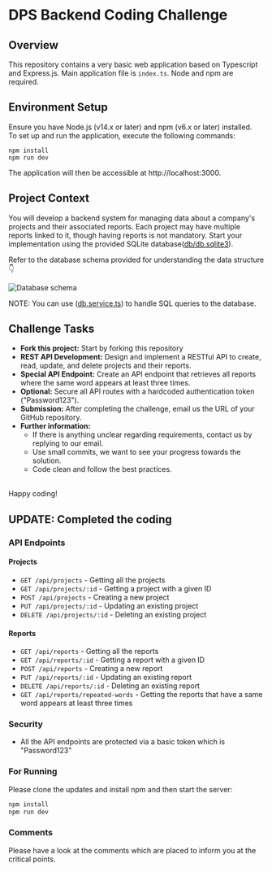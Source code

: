 # DPS Backend Coding Challenge

## Overview

This repository contains a very basic web application based on Typescript and Express.js. Main application file is `index.ts`. Node and npm are required.

## Environment Setup

Ensure you have Node.js (v14.x or later) and npm (v6.x or later) installed.  
To set up and run the application, execute the following commands:

```
npm install
npm run dev
```

The application will then be accessible at http://localhost:3000.

## Project Context

You will develop a backend system for managing data about a company's projects and their associated reports. Each project may have multiple reports linked to it, though having reports is not mandatory. Start your implementation using the provided SQLite database([db/db.sqlite3](./db/db.sqlite3)).

Refer to the database schema provided for understanding the data structure 👇

![Database schema](images/database_schema.png)

NOTE: You can use ([db.service.ts](./src/services/db.service.ts)) to handle SQL queries to the database.

## Challenge Tasks

-   **Fork this project:** Start by forking this repository
-   **REST API Development:** Design and implement a RESTful API to create, read, update, and delete projects and their reports.
-   **Special API Endpoint:** Create an API endpoint that retrieves all reports where the same word appears at least three times.
-   **Optional:** Secure all API routes with a hardcoded authentication token ("Password123").
-   **Submission:** After completing the challenge, email us the URL of your GitHub repository.
-   **Further information:**
    -   If there is anything unclear regarding requirements, contact us by replying to our email.
    -   Use small commits, we want to see your progress towards the solution.
    -   Code clean and follow the best practices.

\
Happy coding!

## UPDATE: Completed the coding

### API Endpoints

#### Projects
- `GET /api/projects` - Getting all the projects
- `GET /api/projects/:id` - Getting a project with a given ID
- `POST /api/projects` - Creating a new project
- `PUT /api/projects/:id` - Updating an existing project
- `DELETE /api/projects/:id` - Deleting an existing project

#### Reports
- `GET /api/reports` - Getting all the reports
- `GET /api/reports/:id` - Getting a report with a given ID
- `POST /api/reports` - Creating a new report
- `PUT /api/reports/:id` - Updating an existing report
- `DELETE /api/reports/:id` - Deleting an existing report
- `GET /api/reports/repeated-words` - Getting the reports that have a same word appears at least three times

### Security
- All the API endpoints are protected via a basic token which is "Password123"

### For Running

Please clone the updates and install npm and then start the server:
```bash
npm install
npm run dev
```

### Comments
Please have a look at the comments which are placed to inform you at the critical points.

